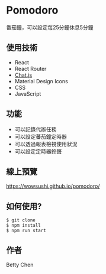 # Pomodoro
番茄鐘，可以設定每25分鐘休息5分鐘

## 使用技術
- React
- React Router
- [Chat.js](https://www.chartjs.org/)
- Material Design Icons 
- CSS
- JavaScript

## 功能
- 可以記錄代辦任務
- 可以設定蕃茄鐘定時器
- 可以透過報表檢視使用狀況
- 可以設定定時器鈴聲

## 線上預覽
https://wowsushi.github.io/pomodoro/

## 如何使用?
```
$ git clone
$ npm install
$ npm run start
```

## 作者
Betty Chen



